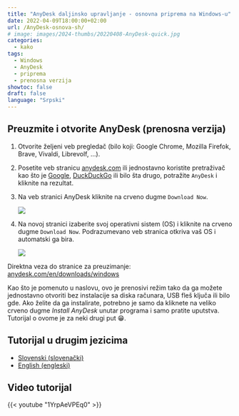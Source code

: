 ```yaml
---
title: "AnyDesk daljinsko upravljanje - osnovna priprema na Windows-u"
date: 2022-04-09T18:00:00+02:00
url: /AnyDesk-osnova-sh/
# image: images/2024-thumbs/20220408-AnyDesk-quick.jpg
categories: 
  - kako
tags: 
  - Windows
  - AnyDesk
  - priprema
  - prenosna verzija
showtoc: false
draft: false
language: "Srpski"
---
```


## Preuzmite i otvorite AnyDesk (prenosna verzija)

1. Otvorite željeni veb pregledač (bilo koji: Google Chrome, Mozilla Firefok, Brave, Vivaldi, Librevolf, ...).
2. Posetite veb stranicu [anydesk.com](https://anydesk.com/ "Kliknite/tapnite da posetite AnyDesk veb lokaciju!") ili jednostavno koristite pretraživač kao što je [Google](https://www.google.com/ "Kliknite/tapnite da posetite Google veb stranicu!"), [DuckDuckGo](https://duckduckgo.com/ "Kliknite/tapnite da biste posetili DuckDuckGo veb stranicu!") ili bilo šta drugo, potražite `AnyDesk` i kliknite na rezultat.
3. Na veb stranici AnyDesk kliknite na crveno dugme `Download Now`.
   
   ![](/images/AnyDesk/AnyDesk_dl_page_button_dl_now.jpeg)
   
4. Na novoj stranici izaberite svoj operativni sistem (OS) i kliknite na crveno dugme `Download Now`. Podrazumevano veb stranica otkriva vaš OS i automatski ga bira.
   
   ![](/images/AnyDesk/AnyDesk_Win_dl_now.jpeg)
   
Direktna veza do stranice za preuzimanje: [anydesk.com/en/downloads/windows](https://anydesk.com/en/downloads/windows "Kliknite/tapnite da posetite AnyDesk veb stranicu za preuzimanje!")

Kao što je pomenuto u naslovu, ovo je prenosivi režim tako da ga možete jednostavno otvoriti bez instalacije sa diska računara, USB fleš ključa ili bilo gde. Ako želite da ga instalirate, potrebno je samo da kliknete na veliko crveno dugme *Install AnyDesk* unutar programa i samo pratite uputstva. Tutorijal o ovome je za neki drugi put 😁.

## Tutorijal u drugim jezicima

- [Slovenski (slovenački)](/AnyDesk-osnova-sl/ "Kliknite/tapnite za obisk! Kliknite/tapnite da otvorite!")
- [English (engleski)](/AnyDesk-basic/ "Click/tap to open! Kliknite/tapnite da otvorite!")

## Video tutorijal

{{< youtube "1YrpAeVPEq0" >}}